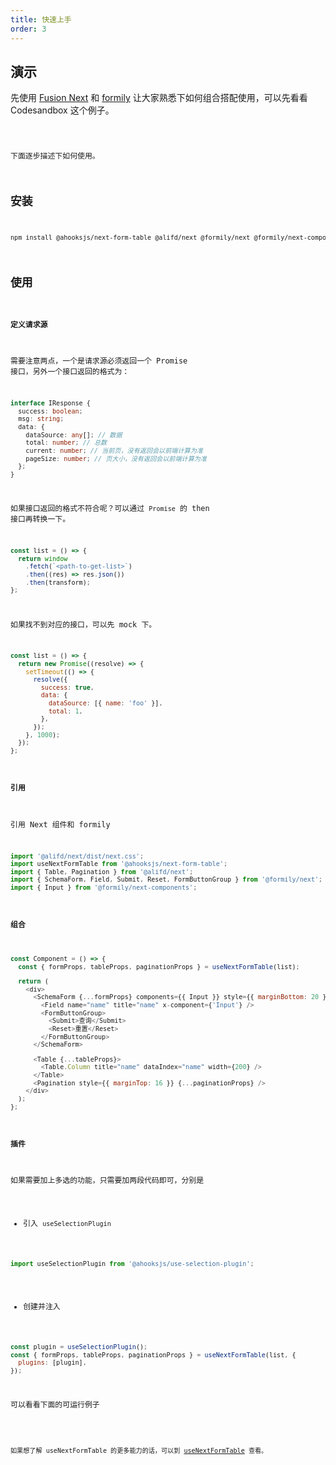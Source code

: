 ```yaml
---
title: 快速上手
order: 3
---
```


## 演示

先使用 [Fusion Next](https://fusion.design/pc/component/doc/102) 和 [formily](https://formilyjs.org/) 让大家熟悉下如何组合搭配使用，可以先看看 Codesandbox 这个例子。

<code src="./demo.tsx" inline />

下面逐步描述下如何使用。

## 安装

```sh
npm install @ahooksjs/next-form-table @alifd/next @formily/next @formily/next-components --save
```

## 使用

#### 定义请求源

需要注意两点，一个是请求源必须返回一个 Promise 接口，另外一个接口返回的格式为：

```ts
interface IResponse {
  success: boolean;
  msg: string;
  data: {
    dataSource: any[]; // 数据
    total: number; // 总数
    current: number; // 当前页，没有返回会以前端计算为准
    pageSize: number; // 页大小，没有返回会以前端计算为准
  };
}
```

如果接口返回的格式不符合呢？可以通过 `Promise` 的 then 接口再转换一下。

```js
const list = () => {
  return window
    .fetch(`<path-to-get-list>`)
    .then((res) => res.json())
    .then(transform);
};
```

如果找不到对应的接口，可以先 mock 下。

```js
const list = () => {
  return new Promise((resolve) => {
    setTimeout(() => {
      resolve({
        success: true,
        data: {
          dataSource: [{ name: 'foo' }],
          total: 1,
        },
      });
    }, 1000);
  });
};
```

#### 引用

引用 Next 组件和 formily

```js
import '@alifd/next/dist/next.css';
import useNextFormTable from '@ahooksjs/next-form-table';
import { Table, Pagination } from '@alifd/next';
import { SchemaForm, Field, Submit, Reset, FormButtonGroup } from '@formily/next';
import { Input } from '@formily/next-components';
```

#### 组合

```js
const Component = () => {
  const { formProps, tableProps, paginationProps } = useNextFormTable(list);

  return (
    <div>
      <SchemaForm {...formProps} components={{ Input }} style={{ marginBottom: 20 }} inline>
        <Field name="name" title="name" x-component={'Input'} />
        <FormButtonGroup>
          <Submit>查询</Submit>
          <Reset>重置</Reset>
        </FormButtonGroup>
      </SchemaForm>

      <Table {...tableProps}>
        <Table.Column title="name" dataIndex="name" width={200} />
      </Table>
      <Pagination style={{ marginTop: 16 }} {...paginationProps} />
    </div>
  );
};
```

#### 插件

如果需要加上多选的功能，只需要加两段代码即可，分别是

* 引入 `useSelectionPlugin`

```js
import useSelectionPlugin from '@ahooksjs/use-selection-plugin';
```

* 创建并注入

```js
const plugin = useSelectionPlugin();
const { formProps, tableProps, paginationProps } = useNextFormTable(list, {
  plugins: [plugin],
});
```

可以看看下面的可运行例子

<code src="./demo1.tsx" inline />

如果想了解 useNextFormTable 的更多能力的话，可以到 [useNextFormTable](./next/next-form-table) 查看。
